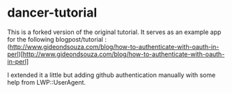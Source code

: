dancer-tutorial
===============

This is a forked version of the original tutorial. It serves as an example app for the following blogpost/tutorial : 
(http://www.gideondsouza.com/blog/how-to-authenticate-with-oauth-in-perl)[http://www.gideondsouza.com/blog/how-to-authenticate-with-oauth-in-perl]

I extended it a little but adding github authentication manually with some help from LWP::UserAgent.

